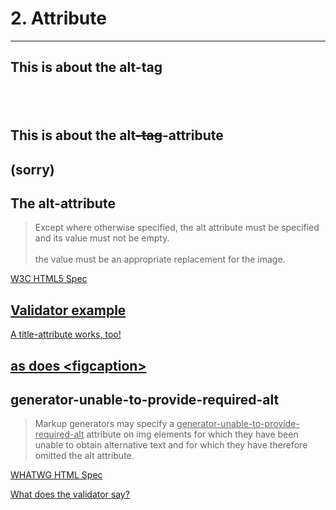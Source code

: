# 2. Attribute
---
<!-- .slide: data-transition="none" -->
## This is about the alt-tag<span style="visibility: hidden">-attribute</span>

<span style="visibility: hidden">(sorry)</span>
---
<!-- .slide: data-transition="none" -->
## This is about the alt<del>-tag</del>-attribute

<span class="fragment">(sorry)</span>
---
<!-- .slide: data-transition="none" -->
## The alt-attribute

> Except where otherwise specified, the alt attribute must be specified and its value must not be empty.<br>  
the value must be an appropriate replacement for the image.

[W3C HTML5 Spec](https://www.w3.org/TR/2011/WD-html5-author-20110809/the-img-element.html#alt)

<a href="https://html5.validator.nu/?doc=http%3A%2F%2Fschepp.github.io%2Ffronteers-jam-session-2019%2Fdemos%2Falt.html&showsource=yes" target="validator" class="fragment">Validator example</a>
---
<a href="https://html5.validator.nu/?doc=http%3A%2F%2Fschepp.github.io%2Ffronteers-jam-session-2019%2Fdemos%2Ftitle.html&showsource=yes" target="validator">A title-attribute works, too!</a>

<a href="https://html5.validator.nu/?doc=http%3A%2F%2Fschepp.github.io%2Ffronteers-jam-session-2019%2Fdemos%2Ffigcaption.html&showsource=yes" target="validator" class="fragment">as does &lt;figcaption&gt;</a>
---
## generator-unable-to-provide-required-alt

> Markup generators may specify a <u>generator-unable-to-provide-required-alt</u> attribute on img elements for which they have been unable to obtain alternative text and for which they have therefore omitted the alt attribute.

<a href="https://html.spec.whatwg.org/multipage/images.html#guidance-for-conformance-checkers" target="_blank">WHATWG HTML Spec</a>

<a href="https://html5.validator.nu/?doc=http%3A%2F%2Fschepp.github.io%2Ffronteers-jam-session-2019%2Fdemos%2Fgenerator-unable-to-provide-required-alt.html&showsource=yes" target="validator" class="fragment">What does the validator say?</a>

